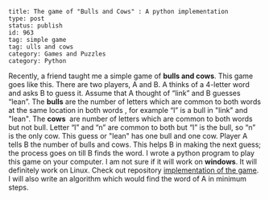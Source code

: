 ~~~~ 
title: The game of "Bulls and Cows" : A python implementation 
type: post
status: publish
id: 963
tag: simple game
tag: ulls and cows
category: Games and Puzzles
category: Python
~~~~

Recently, a friend taught me a simple game of **bulls and cows**. This
game goes like this. There are two players, A and B. A thinks of a
4-letter word and asks B to guess it. Assume that A thought of “link”
and B guesses “lean”. The **bulls** are the number of letters which are
common to both words at the same location in both words , for example
“l” is a bull in "link" and "lean". The **cows**  are number of letters
which are common to both words but not bull. Letter “l” and “n” are
common to both but “l” is the bull, so “n” is the only cow. This guess
or "lean" has one bull and one cow. Player A tells B the number of bulls
and cows. This helps B in making the next guess; the process goes on
till B finds the word. I wrote a python program to play this game on
your computer. I am not sure if it will work on **windows**. It will
definitely work on Linux. Check out repository [implementation of the
game](https://github.com/dilawar/bulls_cows). I will also write an
algorithm which would find the word of A in minimum steps.
